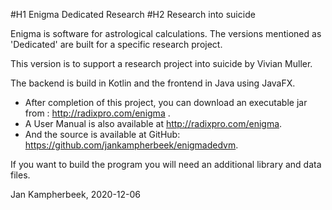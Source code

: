 #H1 Enigma Dedicated Research 
#H2 Research into suicide

Enigma is software for astrological calculations. The versions mentioned as 'Dedicated' are built for a specific research project.

This version is to support a research project into suicide by Vivian Muller.

The backend is build in Kotlin and the frontend in Java using JavaFX. 

- After completion of this project, you can download an executable jar from : http://radixpro.com/enigma . 
- A User Manual is also available at  http://radixpro.com/enigma.
- And the source is available at GitHub:  https://github.com/jankampherbeek/enigmadedvm.

If you want to build the program you will need an additional library and data files. 



Jan Kampherbeek, 2020-12-06